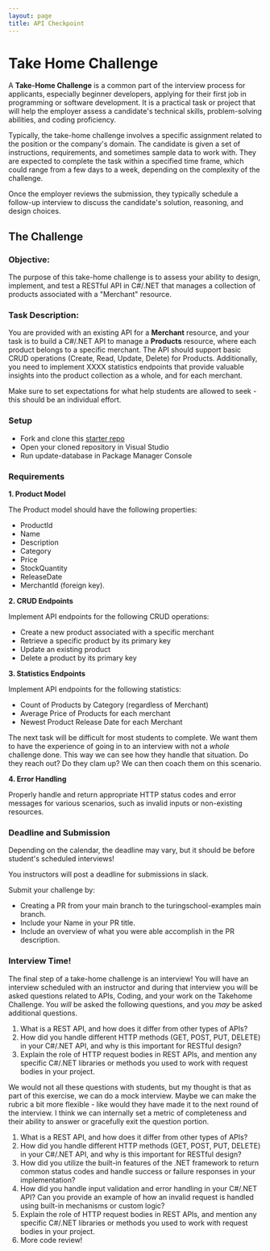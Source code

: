 ```yaml
---
layout: page
title: API Checkpoint
---
```


# Take Home Challenge

A **Take-Home Challenge** is a common part of the interview process for applicants, especially beginner developers, applying for their first job in programming or software development. It is a practical task or project that will help the employer assess a candidate's technical skills, problem-solving abilities, and coding proficiency.

Typically, the take-home challenge involves a specific assignment related to the position or the company's domain. The candidate is given a set of instructions, requirements, and sometimes sample data to work with. They are expected to complete the task within a specified time frame, which could range from a few days to a week, depending on the complexity of the challenge.

Once the employer reviews the submission, they typically schedule a follow-up interview to discuss the candidate's solution, reasoning, and design choices.

## The Challenge

### Objective:
The purpose of this take-home challenge is to assess your ability to design, implement, and test a RESTful API in C#/.NET that manages a collection of products associated with a "Merchant" resource.

### Task Description:
You are provided with an existing API for a **Merchant** resource, and your task is to build a C#/.NET API to manage a **Products** resource, where each product belongs to a specific merchant. The API should support basic CRUD operations (Create, Read, Update, Delete) for Products. Additionally, you need to implement XXXX statistics endpoints that provide valuable insights into the product collection as a whole, and for each merchant.

<section class='instructor-notes' markdown='1'>
  Make sure to set expectations for what help students are allowed to seek - this should be an individual effort.
</section>

### Setup

* Fork and clone this [starter repo](https://github.com/turingschool-examples/Launch_Mod4TakeHomeChallenge)
* Open your cloned repository in Visual Studio
* Run update-database in Package Manager Console

### Requirements

<section class='call-to-action' markdown='1'>

**1. Product Model**

The Product model should have the following properties: 
* ProductId
* Name
* Description
* Category
* Price 
* StockQuantity
* ReleaseDate
* MerchantId (foreign key).

</section>

<section class='call-to-action' markdown='1'>

**2. CRUD Endpoints**

Implement API endpoints for the following CRUD operations:
* Create a new product associated with a specific merchant
* Retrieve a specific product by its primary key
* Update an existing product
* Delete a product by its primary key

</section>

<section class='call-to-action' markdown='1'>

**3. Statistics Endpoints**

Implement API endpoints for the following statistics:
* Count of Products by Category (regardless of Merchant)
* Average Price of Products for each merchant
* Newest Product Release Date for each Merchant

</section>

<section class='instructor-notes' markdown='1'>

The next task will be difficult for most students to complete.  We want them to have the experience of going in to an interview with not a _whole_ challenge done.  This way we can see how they handle that situation.  Do they reach out? Do they clam up? We can then coach them on this scenario.

</section>

<section class='call-to-action' markdown='1'>

**4. Error Handling**

Properly handle and return appropriate HTTP status codes and error messages for various scenarios, such as invalid inputs or non-existing resources.

</section>

### Deadline and Submission

<section class='instructor-notes' markdown='1'>

Depending on the calendar, the deadline may vary, but it should be before student's scheduled interviews!

</section>

You instructors will post a deadline for submissions in slack.

Submit your challenge by:
* Creating a PR from your main branch to the turingschool-examples main branch.
* Include your Name in your PR title.
* Include an overview of what you were able accomplish in the PR description.

### Interview Time!

The final step of a take-home challenge is an interview!  You will have an interview scheduled with an instructor and during that interview you will be asked questions related to APIs, Coding, and your work on the Takehome Challenge.  You *will* be asked the following questions, and you *may* be asked additional questions.

1. What is a REST API, and how does it differ from other types of APIs?
2. How did you handle different HTTP methods (GET, POST, PUT, DELETE) in your C#/.NET API, and why is this important for RESTful design?
5. Explain the role of HTTP request bodies in REST APIs, and mention any specific C#/.NET libraries or methods you used to work with request bodies in your project.

<section class='instructor-notes' markdown='1'>

<!-- Day 2 - Interview -->

We would not all these questions with students, but my thought is that as part of this exercise, we can do a mock interview. Maybe we can make the rubric a bit more flexible - like would they have made it to the next round of the interview.  I think we can internally set a metric of completeness and their ability to answer or gracefully exit the question portion.


1. What is a REST API, and how does it differ from other types of APIs?
2. How did you handle different HTTP methods (GET, POST, PUT, DELETE) in your C#/.NET API, and why is this important for RESTful design?
3. How did you utilize the built-in features of the .NET framework to return common status codes and handle success or failure responses in your implementation?
4. How did you handle input validation and error handling in your C#/.NET API? Can you provide an example of how an invalid request is handled using built-in mechanisms or custom logic?
5. Explain the role of HTTP request bodies in REST APIs, and mention any specific C#/.NET libraries or methods you used to work with request bodies in your project.
6. More code review!

</section>
